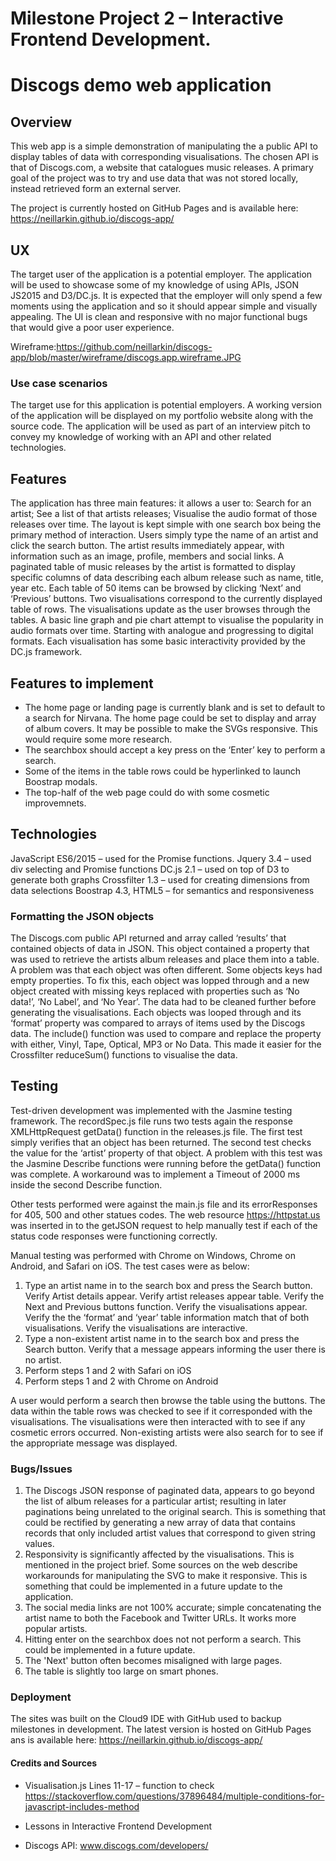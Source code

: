 # Milestone Project 2 – Interactive Frontend Development.
# Discogs demo web application

## Overview
This web app is a simple demonstration of manipulating the a public API to display tables of data with corresponding visualisations. The chosen API is that of Discogs.com, a website that catalogues music releases. 
A primary goal of the project was to try and use data that was not stored locally, instead retrieved form an external server.

The project is currently hosted on GitHub Pages and is available here: 
https://neillarkin.github.io/discogs-app/

## UX
The target user of the application is a potential employer. The application will be used to showcase some of my knowledge of using APIs, JSON JS2015 and D3/DC.js.
It is expected that the employer will only spend a few moments using the application and so it should appear simple and visually appealing. The UI is clean and responsive with no major functional bugs that would give a poor user experience. 

Wireframe:https://github.com/neillarkin/discogs-app/blob/master/wireframe/discogs.app.wireframe.JPG 

### Use case scenarios
The target use for this application is potential employers. A working version of the application will be displayed on my portfolio website along with the source code. The application will be used as part of an interview pitch to convey my knowledge of working with an API and other related technologies. 

## Features
The application has three main features: it allows a user to: Search for an artist; See a list of that artists releases; Visualise the audio format of those releases over time.
The layout is kept simple with one search box being the primary method of interaction. Users simply type the name of an artist and click the search button. The artist results immediately appear, with information such as an image, profile, members and social links. 
A paginated table of music releases by the artist is formatted to display specific columns of data describing each album release such as name, title, year etc. Each table of 50 items can be browsed by clicking ‘Next’ and ‘Previous’ buttons.
Two visualisations correspond to the currently displayed table of rows. The visualisations update as the user browses through the tables. A basic line graph and pie chart attempt to visualise the popularity in audio formats over time. Starting with analogue and progressing to digital formats. Each visualisation has some basic interactivity provided by the DC.js framework.

## Features to implement
- The home page or landing page is currently blank and is set to default to a search for Nirvana. The home page could be set to display and array of album covers.
It may be possible to make the SVGs responsive. This would require some more research.
- The searchbox should accept a key press on the ‘Enter’ key to perform a search.
- Some of the items in the table rows could be hyperlinked to launch Boostrap modals.
- The top-half of the web page could do with some cosmetic improvemnets.

## Technologies
JavaScript ES6/2015 – used for the Promise functions.
Jquery 3.4 – used div selecting and Promise functions 
DC.js 2.1 – used on top of D3 to generate both graphs
Crossfilter 1.3 – used for creating dimensions from data selections
Boostrap 4.3, HTML5 – for semantics and responsiveness



### Formatting the JSON objects
The Discogs.com public API returned and array called ‘results’ that contained objects of data in JSON. This object contained a property that was used to retrieve the artists album releases and place them into a table.
A problem was that each object was often different. Some objects keys had empty properties. To fix this, each object was lopped through and a new object created with missing keys replaced with properties such as ‘No data!’, ‘No Label’, and ‘No Year’. 
The data had to be cleaned further before generating the visualisations. Each objects was looped through and its ‘format’ property was compared to arrays of items used by the Discogs data. The include() function was used to compare and replace the property with either, Vinyl, Tape, Optical, MP3 or No Data. This made it easier for the Crossfilter reduceSum() functions to visualise the data.


## Testing
Test-driven development was implemented with the Jasmine testing framework. The recordSpec.js file runs two tests again the response XMLHttpRequest getData() function in the releases.js file. The first test simply verifies that an object has been returned. The second test checks the value for the ‘artist’ property of that object. A problem with this test was the Jasmine Describe functions were running before the getData() function was complete. A workaround was to implement a Timeout of 2000 ms inside the second Describe function. 

Other tests performed were against the main.js file and its errorResponses for 405, 500 and other statues codes. The web resource https://httpstat.us was inserted in to the getJSON request to help manually test if each of the status code responses were functioning correctly.

Manual testing was performed with Chrome on Windows, Chrome on Android, and Safari on iOS. The test cases were as below:
1) Type an artist name in to the search box and press the Search button.
	Verify Artist details appear.
	Verify artist releases appear table.
	Verify the Next and Previous buttons function.
	Verify the visualisations appear.
	Verify the the ‘format’ and ‘year’ table information match that of both 		visualisations.
	Verify the visualisations are interactive.
2) Type a non-existent artist name in to the search box and press the Search button.
	Verify that a message appears informing the user there is no artist.
3) Perform steps 1 and 2 with Safari on iOS
4) Perform steps 1 and 2 with Chrome on Android

 A user would perform a search then browse the table using the buttons. The data within the table rows was checked to see if it corresponded with the visualisations. The visualisations were then interacted with to see if any cosmetic errors occurred. Non-existing artists were also search for to see if the appropriate message was displayed.

### Bugs/Issues
1) The Discogs JSON response of paginated data, appears to go beyond the list of album releases for a particular artist; resulting in later paginations being unrelated to the original search. This is something that could be rectified by generating a new array of data that contains records that only included artist values that correspond to given string values.
2) Responsivity is significantly affected by the visualisations. This is mentioned in the project brief. Some sources on the web describe workarounds for manipulating the SVG to make it responsive. This is something that could be implemented in a future update to the application.
3) The social media links are not 100% accurate; simple concatenating the artist name to both the Facebook and Twitter URLs. It works more popular artists.
4) Hitting enter on the searchbox does not not perform a search. This could be implemented in a future update.
5) The 'Next' button often becomes misaligned with large pages.
6) The table is slightly too large on smart phones.

### Deployment
The sites was built on the Cloud9 IDE with GitHub used to backup milestones in development. The latest version is hosted on GitHub Pages ans is available here:
https://neillarkin.github.io/discogs-app/

#### Credits and Sources

- Visualisation.js Lines 11-17 – function to check 
https://stackoverflow.com/questions/37896484/multiple-conditions-for-javascript-includes-method 

- Lessons in Interactive Frontend Development

- Discogs API: www.discogs.com/developers/
